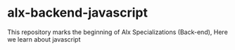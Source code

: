 # alx-backend-javascript
This repository marks the beginning of Alx Specializations (Back-end), Here we learn about javascript
